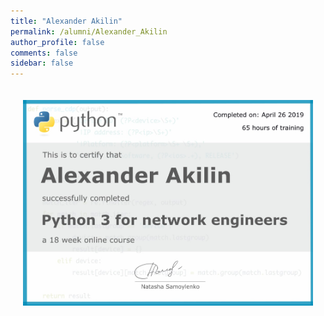 ```yaml
---
title: "Alexander Akilin"
permalink: /alumni/Alexander_Akilin
author_profile: false
comments: false
sidebar: false
---
```


<div style="padding: 20px;">
  <img src="https://raw.githubusercontent.com/pyneng/pyneng.github.io/master/alumni/Alexander_Akilin.png" alt="Python for network engineers">
</div>

